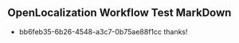 ## OpenLocalization Workflow Test MarkDown
* bb6feb35-6b26-4548-a3c7-0b75ae88f1cc 
thanks!<!--HONumber=Mar16_HO2-->
